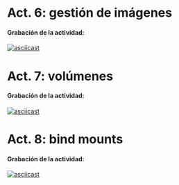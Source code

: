 # Act. 6: gestión de imágenes

#### Grabación de la actividad:
[![asciicast](https://asciinema.org/a/JiPOv174uBVW4wDO7FahclZtZ.svg)](https://asciinema.org/a/JiPOv174uBVW4wDO7FahclZtZ)

# Act. 7: volúmenes

#### Grabación de la actividad:
[![asciicast](https://asciinema.org/a/uBChkJ4G4tamne3bqWxLhYgSI.svg)](https://asciinema.org/a/uBChkJ4G4tamne3bqWxLhYgSI)

# Act. 8: bind mounts

#### Grabación de la actividad:
[![asciicast](https://asciinema.org/a/xS6Le2fZ7jNBAEgyvmePEvjju.svg)](https://asciinema.org/a/xS6Le2fZ7jNBAEgyvmePEvjju)